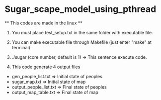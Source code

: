 # Sugar_scape_model_using_pthread

** This codes are made in the linux **

1) You must place test_setup.txt in the same folder with executable file.

2) You can make executable file through Makefile (just enter "make" at terminal)

3) ./sugar (core number, default is 1)  -> This sentence execute code.

4) This code generate 4 output files
  - gen_people_list.txt     =>  Initial state of peoples
  - sugar_map.txt           =>  Initial state of map
  - output_people_list.txt  =>  Final state of peoples
  - output_map_table.txt    =>  Final state of map
